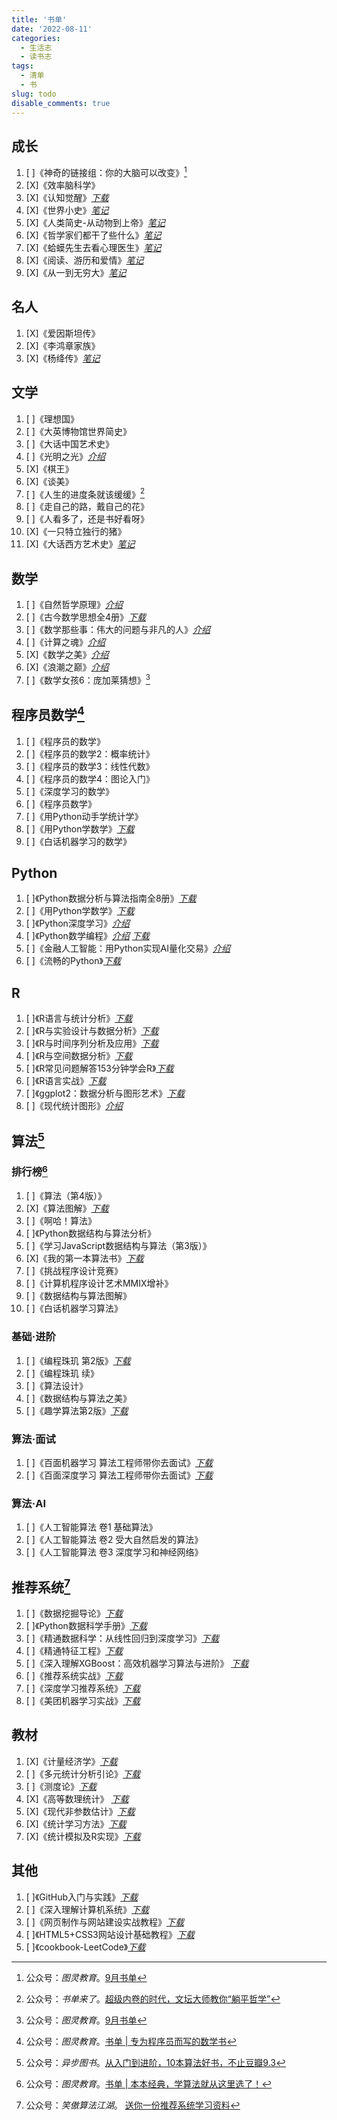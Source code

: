 ```yaml
---
title: '书单'
date: '2022-08-11'
categories:
  - 生活志
  - 读书志
tags:
  - 清单
  - 书
slug: todo
disable_comments: true
---
```


## 成长
1. [ ]《神奇的链接组：你的大脑可以改变》[^6]
1. [X]《效率脑科学》
1. [X]《认知觉醒》[_下载_](https://qweree.cn/index.php/510/ )
1. [X]《世界小史》[_笔记_](/cn/2022/08/15/wuxiujie/)
1. [X]《人类简史-从动物到上帝》[_笔记_](/cn/2022/08/15/linjunhong/)
1. [X]《哲学家们都干了些什么》[_笔记_](/cn/2022/08/15/linxinhao/)
1. [X]《蛤蟆先生去看心理医生》[_笔记_](/cn/2022/08/15/chenying/)
1. [X]《阅读、游历和爱情》[_笔记_](/cn/2022/08/15/laingyongan/)
1. [X]《从一到无穷大》[_笔记_](/cn/2022/08/15/yangxi/)


## 名人
1. [X]《爱因斯坦传》
1. [X]《李鸿章家族》
1. [X]《杨绛传》[_笔记_](/cn/2022/06/26/yangjiang/)


## 文学
1. [ ]《理想国》
1. [ ]《大英博物馆世界简史》
1. [ ]《大话中国艺术史》
1. [ ]《光明之光》[_介绍_](https://book.douban.com/subject/26989163/)
1. [X]《棋王》
1. [X]《谈美》 
1. [ ]《人生的进度条就该缓缓》[^5]
1. [ ]《走自己的路，戴自己的花》
1. [ ]《人看多了，还是书好看呀》
1. [X]《一只特立独行的猪》
1. [X]《大话西方艺术史》[_笔记_](/cn/2022/08/15/yigongzi/)


## 数学
1. [ ]《自然哲学原理》[_介绍_](https://book.douban.com/subject/3146128/)
1. [ ]《古今数学思想全4册》[_下载_](https://pan.baidu.com/s/1f50U3aBVc5gxIQ2fKXGC9Q?pwd=3uli)
1. [ ]《数学那些事：伟大的问题与非凡的人》[_介绍_](https://www.ituring.com.cn/book/2939)
1. [ ]《计算之魂》[_介绍_](https://book.douban.com/subject/35641088/?dt_dapp=1)
1. [X]《数学之美》[_介绍_](https://book.douban.com/subject/26163454/)
1. [X]《浪潮之巅》[_介绍_](https://book.douban.com/subject/33474750/)
1. [ ]《数学女孩6：庞加莱猜想》[^6]


## 程序员数学[^4]
1. [ ]《程序员的数学》
1. [ ]《程序员的数学2：概率统计》
1. [ ]《程序员的数学3：线性代数》
1. [ ]《程序员的数学4：图论入门》
1. [ ]《深度学习的数学》
1. [ ]《程序员数学》
1. [ ]《用Python动手学统计学》
1. [ ]《用Python学数学》[_下载_](https://pan.baidu.com/s/1Wz33lwdquoEMZrd6lJbROg?pwd=q5o2)
1. [ ]《白话机器学习的数学》

## Python
1. [ ]《Python数据分析与算法指南全8册》[_下载_](https://pan.baidu.com/s/16KADcDNHCZuk6nlz0hWe2A?pwd=a2q3)
1. [ ]《用Python学数学》[_下载_](https://pan.baidu.com/s/1Wz33lwdquoEMZrd6lJbROg?pwd=q5o2)
1. [ ]《Python深度学习》[_介绍_](https://www.ituring.com.cn/book/3002)
1. [ ]《Python数学编程》[_介绍_](https://www.epubit.com/bookDetails?id=UB6cb444dec6174) [_下载_](https://pan.baidu.com/s/1KrHf8ejmbGA9t00C-TIH4Q?pwd=q7rj)
1. [ ]《金融人工智能：用Python实现AI量化交易》[_介绍_](https://www.ituring.com.cn/book/2858)
1. [ ]《流畅的Python》[_下载_](https://pan.baidu.com/s/1pnw7-VYjy0WNENRVU_Juhg?pwd=sbbq)

## R
1. [ ]《R语言与统计分析》[_下载_](https://pan.baidu.com/s/1iLsn7rl-OijatOFFP0Wp1w?pwd=mgu7)
1. [ ]《R与实验设计与数据分析》[_下载_](https://pan.baidu.com/s/1iLsn7rl-OijatOFFP0Wp1w?pwd=mgu7)
1. [ ]《R与时间序列分析及应用》[_下载_](https://pan.baidu.com/s/1Au1wQJlChCBwoX3RZkujJw?pwd=ta7z)
1. [ ]《R与空间数据分析》[_下载_](https://pan.baidu.com/s/1fYeJljrs0gvcq9nrJi2sOw?pwd=cenn)
1. [ ]《R常见问题解答153分钟学会R》[_下载_](https://pan.baidu.com/s/1pTgRQ-A3J3o8TJXxFvvsXw?pwd=5u8c)
1. [ ]《R语言实战》[_下载_](https://pan.baidu.com/s/1sudxtmSLhA8-bzN6bNJsFA?pwd=hgsp)
1. [ ]《ggplot2：数据分析与图形艺术》[_下载_](https://pan.baidu.com/s/1XR_m0Mr7fCFaCsvVL62UUg?pwd=uue2)
1. [ ]《现代统计图形》[_介绍_](https://cosx.org/2021/08/msg-preface/#fnref:1)


## 算法[^1]
### 排行榜[^3]
1. [ ]《算法（第4版）》
1. [X]《算法图解》[_下载_](https://pan.baidu.com/s/1wxIAr6-vyjmf3PmFD0Fgqg?pwd=oq6t)
1. [ ]《啊哈！算法》
1. [ ]《Python数据结构与算法分析》
1. [ ]《学习JavaScript数据结构与算法（第3版）》
1. [X]《我的第一本算法书》[_下载_](https://pan.baidu.com/s/1mN6d7B8h9rYDuE_ku_qHzQ?pwd=vu9i)
1. [ ]《挑战程序设计竞赛》
1. [ ]《计算机程序设计艺术MMIX增补》
1. [ ]《数据结构与算法图解》
1. [ ]《白话机器学习算法》

### 基础·进阶
1. [ ]《编程珠玑 第2版》[_下载_](https://pan.baidu.com/s/1SDUKyzYgixh4lTWfwCAkAw?pwd=bp69)
1. [ ]《编程珠玑 续》
1. [ ]《算法设计》
1. [ ]《数据结构与算法之美》
1. [ ]《趣学算法第2版》[_下载_](https://pan.baidu.com/s/1SDUKyzYgixh4lTWfwCAkAw?pwd=bp69)

### 算法·面试
1. [ ]《百面机器学习 算法工程师带你去面试》[_下载_](https://pan.baidu.com/s/12g8-45i4svrnJc5B9gtTlw?pwd=awhf)
1. [ ]《百面深度学习 算法工程师带你去面试》[_下载_](https://pan.baidu.com/s/1vhP9EbtdfCWd14Z71ny5-g?pwd=7ipf)
### 算法·AI
1. [ ]《人工智能算法 卷1 基础算法》
1. [ ]《人工智能算法 卷2 受大自然启发的算法》
1. [ ]《人工智能算法 卷3 深度学习和神经网络》

## 推荐系统[^2]
1. [ ]《数据挖掘导论》[_下载_](https://pan.baidu.com/s/1gTd4dj_KTIapS2zRt6WbZw?pwd=18eb)
1. [ ]《Python数据科学手册》[_下载_](https://pan.baidu.com/s/1AkMdmw6LqgHk5zDgRrJzHA?pwd=ig81)
1. [ ]《精通数据科学：从线性回归到深度学习》[_下载_](https://pan.baidu.com/s/11O27a_OUCskvqz7UH7DJCg?pwd=r6g8)
1. [ ]《精通特征工程》[_下载_](https://pan.baidu.com/s/1YaRPG5hCad_dDGvfMk8fPQ?pwd=f5oa)
1. [ ]《深入理解XGBoost：高效机器学习算法与进阶》 [_下载_](https://pan.baidu.com/s/17nfa8zUWfLkj2dnxjqvp_A?pwd=13wb)
1. [ ]《推荐系统实战》[_下载_](https://pan.baidu.com/s/1TNCYheuCXu7lkbPX8FpJiQ?pwd=nhnd)
1. [ ]《深度学习推荐系统》[_下载_](https://pan.baidu.com/s/17nfa8zUWfLkj2dnxjqvp_A?pwd=13wb)
1. [ ]《美团机器学习实战》[_下载_](https://pan.baidu.com/s/1AYo1bXOamivZKe89Y_PgCw?pwd=pb0a)

## 教材
1. [X]《计量经济学》[_下载_](https://pan.baidu.com/s/1uZeut7Y1ri_9XKphIntKoQ?pwd=gv82)
1. [ ]《多元统计分析引论》[_下载_](https://pan.baidu.com/s/10AvIHVRFAl6mgvw_qUVSjQ?pwd=1sfs)
1. [ ]《测度论》[_下载_](https://pan.baidu.com/s/154lfLBKvCaef0DEi32heRg?pwd=h0ot)
1. [X]《高等数理统计》 [_下载_](https://pan.baidu.com/s/1c0KlKYYiq0GP_UEAjs8XCA?pwd=hi6s)
1. [X]《现代非参数估计》[_下载_](https://pan.baidu.com/s/1gsvCci0-GPIxKY8nZZ_lTg?pwd=5h5h)
1. [X]《统计学习方法》[_下载_](https://pan.baidu.com/s/15T_c4QmiLoiJrQbR7EOpDA?pwd=eabu)
1. [X]《统计模拟及R实现》[_下载_](https://pan.baidu.com/s/1-Zbp1fD0cKCTEmsIAWzKhQ?pwd=w8jn)

## 其他
1. [ ]《GitHub入门与实践》[_下载_](https://pan.baidu.com/s/1zmDbHrfpgA-2hDJ8DM7xOQ?pwd=j55i)
1. [ ]《深入理解计算机系统》[_下载_](https://pan.baidu.com/s/1JxZTz_DEpgfxMqg6Q6Ltrg?pwd=b5ds)
1. [ ]《网页制作与网站建设实战教程》[_下载_](https://pan.baidu.com/s/1pv1tBD2ICFFwlNkq5HhKIg?pwd=2371)
1. [ ]《HTML5+CSS3网站设计基础教程》[_下载_](https://pan.baidu.com/s/1IV4uRwCbJ6iCTtegZQRDVA?pwd=wkml)
1. [ ]《cookbook-LeetCode》[_下载_](https://pan.baidu.com/s/1pv1tBD2ICFFwlNkq5HhKIg?pwd=2371)


[^1]: 公众号：_异步图书_。[从入门到进阶，10本算法好书，不止豆瓣9.3](https://mp.weixin.qq.com/s/MC1Tl4JqajI9Ky_cBxdatg)
[^2]: 公众号：_笑傲算法江湖_。 [送你一份推荐系统学习资料](https://mp.weixin.qq.com/s/M1DUTbGmz_DN98ZzEiCHjw)
[^3]: 公众号：_图灵教育_。[书单 | 本本经典，学算法就从这里选了！](https://mp.weixin.qq.com/s/3MKHNa00QbyDZL_X1CKE_Q)
[^4]: 公众号：_图灵教育_。[书单 | 专为程序员而写的数学书](https://mp.weixin.qq.com/s?__biz=MjM5Njc0MjIwMA==&mid=2649727621&idx=2&sn=08ad32e93fbdeac6a4ff352e323218b7&chksm=beff97d289881ec4c230ee8b9c7e57254d03a088e198c2e1b2f8c95ebd0b344581e8af071507&cur_album_id=1915222561131429892&scene=189#wechat_redirect)
[^5]: 公众号：_书单来了_。[超级内卷的时代，文坛大师教你“躺平哲学”](https://mp.weixin.qq.com/s/Ni3g4R6Oax3A5VuMuSv-Og)
[^6]: 公众号：_图灵教育_。[9月书单](https://mp.weixin.qq.com/s/0XaSA2SAtjO-AZvDQIR5QA)



























